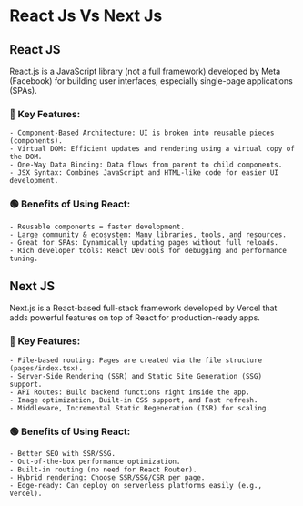 # React Js Vs Next Js

## React JS

React.js is a JavaScript library (not a full framework) developed by Meta (Facebook) for building user interfaces, especially single-page applications (SPAs).

### 🔧 Key Features:
```
- Component-Based Architecture: UI is broken into reusable pieces (components).
- Virtual DOM: Efficient updates and rendering using a virtual copy of the DOM.
- One-Way Data Binding: Data flows from parent to child components.
- JSX Syntax: Combines JavaScript and HTML-like code for easier UI development.
```

### 🟢 Benefits of Using React:
```
- Reusable components = faster development.
- Large community & ecosystem: Many libraries, tools, and resources.
- Great for SPAs: Dynamically updating pages without full reloads.
- Rich developer tools: React DevTools for debugging and performance tuning.
```

## Next JS

Next.js is a React-based full-stack framework developed by Vercel that adds powerful features on top of React for production-ready apps.

### 🔧 Key Features:
```
- File-based routing: Pages are created via the file structure (pages/index.tsx).
- Server-Side Rendering (SSR) and Static Site Generation (SSG) support.
- API Routes: Build backend functions right inside the app.
- Image optimization, Built-in CSS support, and Fast refresh.
- Middleware, Incremental Static Regeneration (ISR) for scaling.
```

### 🟢 Benefits of Using React:
```
- Better SEO with SSR/SSG.
- Out-of-the-box performance optimization.
- Built-in routing (no need for React Router).
- Hybrid rendering: Choose SSR/SSG/CSR per page.
- Edge-ready: Can deploy on serverless platforms easily (e.g., Vercel).
```
